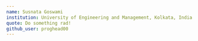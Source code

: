```yaml
---
name: Susnata Goswami
institution: University of Engineering and Management, Kolkata, India
quote: Do something rad!
github_user: proghead00
---
```

